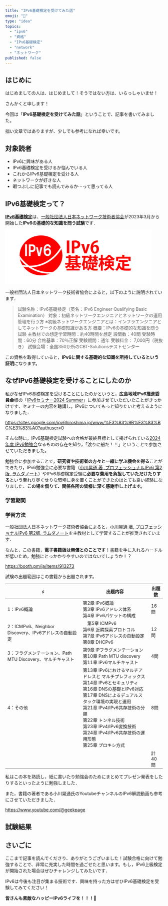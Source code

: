 ```yaml
---
title: "IPv6基礎検定を受けてみた話"
emoji: "🌸"
type: "idea"
topics:
  - "ipv6"
  - "資格"
  - "IPv6基礎検定"
  - "network"
  - "ネットワーク"
published: false
---
```


## はじめに

はじめましての人は、はじめまして！そうではない方は、いらっしゃいませ！

さんかくと申します！

今回は「**IPv6基礎検定を受けてみた話**」ということで、記事を書いてみました。

拙い文章ではありますが、少しでも参考になれば幸いです。

## 対象読者

- IPv6に興味がある人
- IPv6基礎検定を受けるか悩んでいる人
- これからIPv6基礎検定を受ける人
- ネットワークが好きな人
- 暇つぶしに記事でも読んでみるか⋯って思ってる人

## IPv6基礎検定って？

[**IPv6基礎検定**](https://network-engineer.jp/ipv6basic)は、[一般社団法人日本ネットワーク技術者協会](https://network-engineer.jp/)が2023年3月から開始した**IPv6の基礎的な知識を問う試験**です．

![](/images/sankakuipv6/IPv6basic.png)

一般社団法人日本ネットワーク技術者協会によると，以下のように説明されています．

> 試験名称：IPv6基礎検定（英名：IPv6 Engineer Qualifying Basic Examination）
> 対象：初級ネットワークエンジニアとネットワークの運用管理を行う方
> ※初級ネットワークエンジニアとは：インフラエンジニアとしてネットワークの基礎知識がある方
> 概要：IPv6の基礎的な知識を問う試験
> 主教材での想定学習時間：約40時間を想定
> 設問数：40問
> 受験時間：60分
> 合格基準：70％正解
> 受験期間：通年
> 受験料金： 7,000円（税抜き）
> 試験会場：全国350か所のCBT-Solutionsテストセンター

この資格を取得していると，**IPv6に関する基礎的な知識を所持しているという証明**になります。

## なぜIPv6基礎検定を受けることにしたのか

私がなぜIPv6基礎検定を受けることにしたのかというと，**広島地域IPv6推進委員会**様の「[IPv6セミナー2024 Summer](https://www.ipv6hiroshima.jp/%E3%82%BB%E3%83%9F%E3%83%8A%E3%83%BC%E3%82%A4%E3%83%99%E3%83%B3%E3%83%88/ipv6%E3%82%BB%E3%83%9F%E3%83%8A%E3%83%BC2024summer)」に参加させていただいたことがきっかけです．セミナーの内容を聴講し，IPv6についてもっと知りたいと考えるようになりました．

https://sites.google.com/ipv6hiroshima.jp/www/%E3%83%9B%E3%83%BC%E3%83%A0?authuser=0

そんな時に，IPv6基礎検定試験への合格が最終目標として掲げられている[2024年度 IPv6勉強会](https://sites.google.com/ipv6hiroshima.jp/www/%E3%82%BB%E3%83%9F%E3%83%8A%E3%83%BC%E3%82%A4%E3%83%99%E3%83%B3%E3%83%88/2024%E5%B9%B4%E5%BA%A6ipv6%E5%8B%89%E5%BC%B7%E4%BC%9Aipv6%E5%9F%BA%E7%A4%8E%E6%A4%9C%E5%AE%9A%E5%8F%97%E9%A8%93%E6%94%AF%E6%8F%B4)なるものの存在を知り，「渡りに船だ！！」ということで参加させていただきました。

勉強会に参加することで，**研究者や技術者の方々と一緒に学ぶ機会を得る**ことができたり，IPv6勉強会に必要な書籍（[小川晃通 著, プロフェッショナルIPv6 第2版, ラムダノート](https://www.amazon.co.jp/dp/4908686114)）やIPv6基礎検定受験に**必要な費用を負担していただけたりする**という至れり尽くせりな環境に身を置くことができたのはとても良い経験になりました．**この場を借りて、関係各所の皆様に深く感謝申し上げます。**

### 学習期間



### 学習方法

一般社団法人日本ネットワーク技術者協会によると，[小川晃通 著, プロフェッショナルIPv6 第2版, ラムダノート](https://www.amazon.co.jp/dp/4908686114)を主教材として学習することが推奨されています．

なんと，この書籍，**電子書籍版は無償とのことです**！書籍を手に入れるハードルが低いため，勉強にとっかかりやすいのではないでしょうか！？

https://booth.pm/ja/items/913273

試験の出題範囲はこの書籍から出題されます。

| ♯ | 出題内容 | 出題数 |
|---|----------|--------|
| 1：IPv6概論 | 第2章 IPv6概論<br>第3章 IPv6アドレス体系<br>第4章 IPv6パケットの構成 | 16問 |
| 2：ICMPv6、Neighbor Discovery、IPv6アドレスの自動設定 |　第5章 ICMPv6<br>第6章 近隣探索プロトコル<br>第7章 IPv6アドレスの自動設定<br>第8章 DHCPv6 | 12問 |
| 3：フラグメンテーション、Path MTU Discovery、マルチキャスト | 第9章 IPフラグメンテーション<br>第10章 Path MTU discovery<br>第11章 IPv6マルチキャスト | 4問 |
| 4：その他 | 第13章 IPv6におけるマルチアドレスと マルチプレフィックス<br>第14章 IPv6とセキュリティ<br>第16章 DNSの基礎とIPv6対応<br>第17章 DNSによるデュアルスタック環境の実現と運用<br>第21章 IPv4/IPv6共存技術の分類<br>第22章 トンネル技術<br>第23章 IPv4/IPv6変換技術<br>第24章 IPv4/IPv6共存技術の運用形態<br>第25章 プロキシ方式 | 8問 |
|   |  | 計40問 |

私はこの本を熟読し，紙に書いたり勉強会のためにまとめてプレゼン発表をしたりするといったように勉強しました．

また，書籍の著者である小川晃通氏のYoutubeチャンネルのIPv6解説動画も参考にさせていただきました．

https://www.youtube.com/@geekpage















## 試験結果



## さいごに

ここまで記事を読んでくださり、ありがとうございました！試験合格に向けて勉強することで、非常に充実した時間を過ごせたと思います。もし，IPv6上級検定が開始された場合はぜひチャレンジしてみたいです．

IPv6は今後も注目が集まる技術です．興味を持った方はぜひIPv6基礎検定を受験してみてください！

**皆さんも素敵なハッピーIPv6ライフを！！！🌸**
